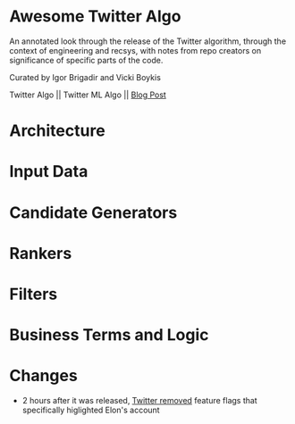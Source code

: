 # Awesome Twitter Algo

An annotated look through the release of the Twitter algorithm, through the context of engineering and recsys, with notes from repo creators on significance of specific parts of the code. 

Curated by Igor Brigadir and Vicki Boykis

Twitter Algo || Twitter ML Algo || [Blog Post](https://blog.twitter.com/engineering/en_us/topics/open-source/2023/twitter-recommendation-algorithm)

# Architecture

# Input Data


# Candidate Generators


# Rankers



# Filters


# Business Terms and Logic



# Changes

+ 2 hours after it was released, [Twitter removed](https://github.com/twitter/the-algorithm/commit/ec83d01dcaebf369444d75ed04b3625a0a645eb9) feature flags that specifically higlighted Elon's account
